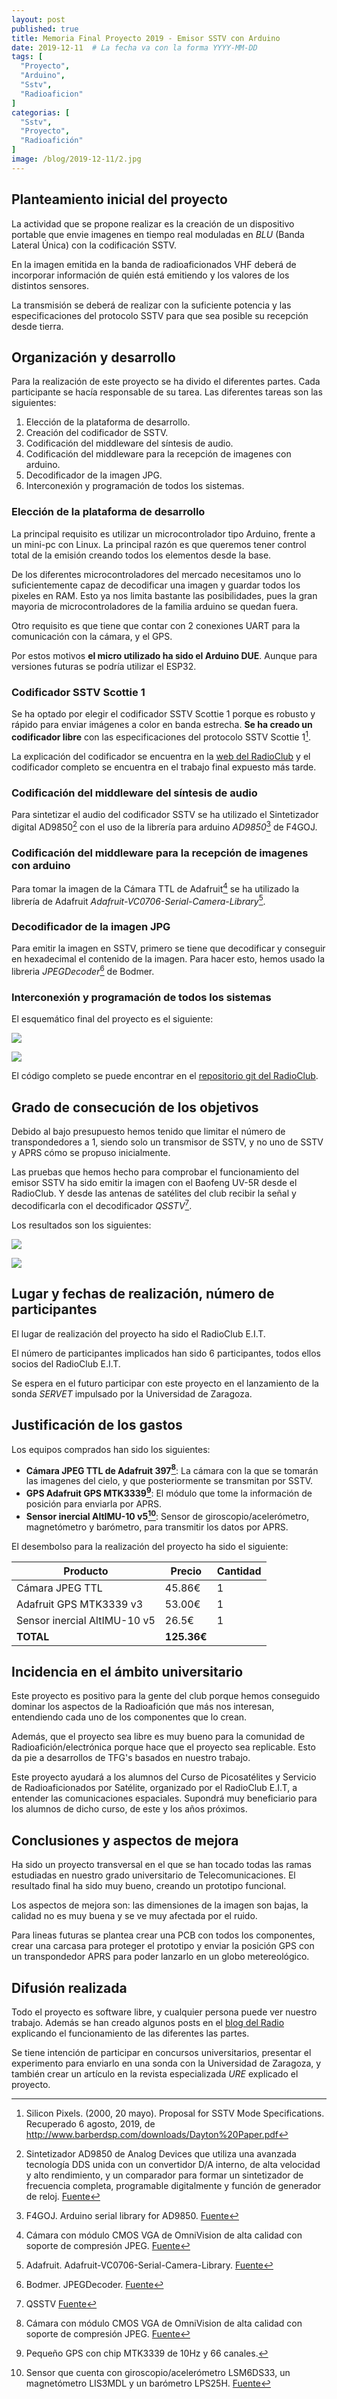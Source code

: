 ```yaml
---
layout: post
published: true
title: Memoria Final Proyecto 2019 - Emisor SSTV con Arduino
date: 2019-12-11  # La fecha va con la forma YYYY-MM-DD
tags: [
  "Proyecto",
  "Arduino",
  "Sstv",
  "Radioaficion"
]
categorias: [
  "Sstv",
  "Proyecto",
  "Radioafición"
]
image: /blog/2019-12-11/2.jpg
---
```


## Planteamiento inicial del proyecto

La actividad que se propone realizar es la creación de un dispositivo portable que envie imagenes en tiempo real moduladas en *BLU* (Banda Lateral Única) con la codificación SSTV.

En la imagen emitida en la banda de radioaficionados VHF deberá de incorporar información de quién está emitiendo y los valores de los distintos sensores.


La transmisión se deberá de realizar con la suficiente potencia y las especificaciones del protocolo SSTV para que sea posible su recepción desde tierra.

## Organización y desarrollo

Para la realización de este proyecto se ha divido el diferentes partes. Cada participante se hacía responsable de su tarea. Las diferentes tareas son las siguientes:
1. Elección de la plataforma de desarrollo.
1. Creación del codificador de SSTV.
2. Codificación del middleware del síntesis de audio.
4. Codificación del middleware para la recepción de imagenes con arduino.
6. Decodificador de la imagen JPG.
7. Interconexión y programación de todos los sistemas.

### Elección de la plataforma de desarrollo

La principal requisito es utilizar un microcontrolador tipo Arduino, frente a un mini-pc con Linux. La principal razón es que queremos tener control total de la emisión creando todos los elementos desde la base.

De los diferentes microcontroladores del mercado necesitamos uno lo suficientemente capaz de decodificar una imagen y guardar todos los pixeles en RAM. Esto ya nos limita bastante las posibilidades, pues la gran mayoria de microcontroladores de la familia arduino se quedan fuera.

Otro requisito es que tiene que contar con 2 conexiones UART para la comunicación con la cámara, y el GPS.

Por estos motivos **el micro utilizado ha sido el Arduino DUE**. Aunque para versiones futuras se podría utilizar el ESP32.

### Codificador SSTV Scottie 1

Se ha optado por elegir el codificador SSTV Scottie 1 porque es robusto y rápido para enviar imágenes a color en banda estrecha. **Se ha creado un codificador libre** con las especificaciones del protocolo SSTV Scottie 1[^protocolo_SSTV].

La explicación del codificador se encuentra en la [web del RadioClub](https://radio.clubs.etsit.upm.es/blog/2019-08-10-sstv-scottie1-encoder/) y el codificador completo se encuentra en el trabajo final expuesto más tarde.

### Codificación del middleware del síntesis de audio

Para sintetizar el audio del codificador SSTV se ha utilizado el Sintetizador digital AD9850[^sinte] con el uso de la librería para arduino *AD9850*[^libreria_sinte] de F4GOJ.

### Codificación del middleware para la recepción de imagenes con arduino

Para tomar la imagen de la Cámara TTL de Adafruit[^camara_adafruit] se ha utilizado la librería de Adafruit *Adafruit-VC0706-Serial-Camera-Library*[^libreria_adafruit].

### Decodificador de la imagen JPG

Para emitir la imagen en SSTV, primero se tiene que decodificar y conseguir en hexadecimal el contenido de la imagen. Para hacer esto, hemos usado la libreria *JPEGDecoder*[^jpeg_decod_library] de Bodmer.


### Interconexión y programación de todos los sistemas

El esquemático final del proyecto es el siguiente:

![](/blog/2019-12-11/1.png)


![](/blog/2019-12-11/2.jpg)


El código completo se puede encontrar en el [repositorio git del RadioClub](https://git.radio.clubs.etsit.upm.es/SSTV-Encoder/SSTV-arduino-scottie1).

## Grado de consecución de los objetivos

Debido al bajo presupuesto hemos tenido que limitar el número de transpondedores a 1, siendo solo un transmisor de SSTV, y no uno de SSTV y APRS cómo se propuso inicialmente.

Las pruebas que hemos hecho para comprobar el funcionamiento del emisor SSTV ha sido emitir la imagen con el Baofeng UV-5R desde el RadioClub. Y desde las antenas de satélites del club recibir la señal y decodificarla con el decodificador *QSSTV*[^qsstv].

Los resultados son los siguientes:

![](/blog/2019-12-11/3.png)

![](/blog/2019-12-11/4.png)

## Lugar y fechas de realización, número de participantes

El lugar de realización del proyecto ha sido el RadioClub E.I.T.

El número de participantes implicados han sido 6 participantes, todos ellos socios del RadioClub E.I.T.

Se espera en el futuro participar con este proyecto en el lanzamiento de la sonda *SERVET* impulsado por la Universidad de Zaragoza.

## Justificación  de  los  gastos

Los equipos comprados han sido los siguientes:

* **Cámara JPEG TTL de Adafruit 397[^camara_adafruit]**: La cámara con la que se tomarán las imagenes del cielo, y que posteriormente se transmitan por SSTV.
* **GPS Adafruit GPS MTK3339[^gps_adafruit]**: El módulo que tome la información de posición para enviarla por APRS.
* **Sensor inercial AltIMU-10 v5[^sensor_inercial]**: Sensor de giroscopio/acelerómetro, magnetómetro y barómetro, para transmitir los datos por APRS.

El desembolso para la realización del proyecto ha sido el siguiente:

| Producto | Precio | Cantidad |
|---|---|---|
| Cámara JPEG TTL | 45.86€ | 1 |
| Adafruit GPS MTK3339 v3 | 53.00€ | 1 |
| Sensor inercial AltIMU-10 v5 | 26.5€ | 1 |
| **TOTAL** | **125.36€** | |


## Incidencia en el ámbito universitario

Este proyecto es positivo para la gente del club porque hemos conseguido dominar los aspectos de la Radioafición que más nos interesan, entendiendo cada uno de los componentes que lo crean.

Además, que el proyecto sea libre es muy bueno para la comunidad de Radioafición/electrónica porque hace que el proyecto sea replicable. Esto da pie a desarrollos de TFG's basados en nuestro trabajo.

Este proyecto ayudará a los alumnos del Curso de Picosatélites y Servicio de Radioaficionados por Satélite, organizado por el RadioClub E.I.T, a entender las comunicaciones espaciales. Supondrá muy beneficiario para los alumnos de dicho curso, de este y los años próximos.

## Conclusiones y aspectos de mejora

Ha sido un proyecto transversal en el que se han tocado todas las ramas estudiadas en nuestro grado universitario de Telecomunicaciones. El resultado final ha sido muy bueno, creando un prototipo funcional.

Los aspectos de mejora son: las dimensiones de la imagen son bajas, la calidad no es muy buena y se ve muy afectada por el ruido.

Para lineas futuras se plantea crear una PCB con todos los componentes, crear una carcasa para proteger el prototipo y enviar la posición GPS con un transpondedor APRS para poder lanzarlo en un globo metereológico.



## Difusión realizada

Todo el proyecto es software libre, y cualquier persona puede ver nuestro trabajo. Además se han creado algunos posts en el [blog del Radio](https://radio.clubs.etsit.upm.es/) explicando el funcionamiento de las diferentes las partes.

Se tiene intención de participar en concursos universitarios, presentar el experimento para enviarlo en una sonda con la Universidad de Zaragoza, y también crear un artículo en la revista especializada *URE* explicado el proyecto.


[^qsstv]: QSSTV [Fuente](http://users.telenet.be/on4qz/)
[^jpeg_decod_library]: Bodmer. JPEGDecoder. [Fuente](https://github.com/Bodmer/JPEGDecoder)
[^libreria_adafruit]: Adafruit. Adafruit-VC0706-Serial-Camera-Library. [Fuente](https://github.com/adafruit/Adafruit-VC0706-Serial-Camera-Library)
[^libreria_sinte]: F4GOJ. Arduino serial library for AD9850. [Fuente](https://github.com/F4GOJ/AD9850)
[^protocolo_SSTV]:Silicon Pixels. (2000, 20 mayo). Proposal for SSTV Mode Specifications. Recuperado 6 agosto, 2019, de http://www.barberdsp.com/downloads/Dayton%20Paper.pdf
[^camara_adafruit]: Cámara con módulo CMOS VGA de OmniVision de alta calidad con soporte de compresión JPEG. [Fuente](https://tienda.bricogeek.com/sensores/292-camara-jpeg-ttl.html?gclid=Cj0KCQjwjpjkBRDRARIsAKv-0O15hxOqcnCRYisbMLxY1D8BLXdRtmZFyVFV0_483MWxWe7eef1MMlkaAt1MEALw_wcB)
[^gps_adafruit]: Pequeño GPS con chip MTK3339 de 10Hz y 66 canales.
[^sensor_inercial]: Sensor que cuenta con giroscopio/acelerómetro LSM6DS33, un magnetómetro  LIS3MDL y un barómetro LPS25H. [Fuente](https://tienda.bricogeek.com/medicion-inercial-imu/884-sensor-inercial-altimu-10-v5.html?search_query=sensor+inercial&results=7)
[^sinte]: Sintetizador AD9850 de Analog Devices que utiliza una avanzada tecnología DDS unida con un convertidor D/A interno, de alta velocidad y alto rendimiento, y un comparador para formar un sintetizador de frecuencia completa, programable digitalmente y función de generador de reloj. [Fuente](https://www.digikey.es/es/product-highlight/a/analog-devices/ad9850-cmos-complete-direct-digital-synthesizer)
